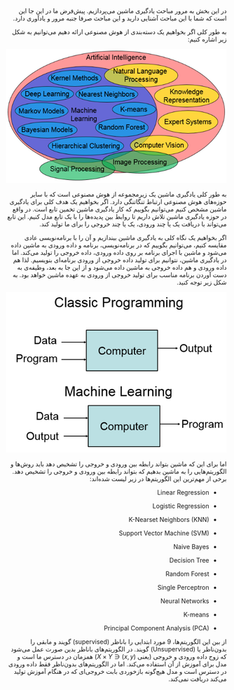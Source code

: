 <div dir="rtl" align='right'>

در این بخش به مرور مباحث یادگیری ماشین می‌پردازیم. پیش‌فرض ما در این جا این است که شما با این مباحث آشنایی دارید و این مباحث صرفا جنبه مرور و یادآوری دارد.

به طور کلی اگر بخواهیم یک دسته‌بندی از هوش مصنوعی ارائه دهیم می‌توانیم به شکل زیر اشاره کنیم:

![](AI_field.png)

به طور کلی یادگیری ماشین یک زیرمجموعه از هوش مصنوعی است که با سایر حوزه‌های هوش مصنوعی ارتباط تنگاتنگی دارد. اگر بخواهیم یک هدف کلی برای یادگیری ماشین مشخص کنیم می‌توانیم بگوییم که کار یادگیری ماشین تخمین تابع است. در واقع در حوزه یادگیری ماشین تلاش داریم تا روابط بین پدیده‌ها را با یک تابع مدل کنیم. این تابع می‌تواند با دریافت یک یا چند ورودی، یک یا چند خروجی را برای ما تولید کند.

اگر بخواهیم یک نگاه کلی به یادگیری ماشین بیندازیم و آن را با برنامه‌نویسی عادی مقایسه کنیم، می‌توانیم بگوییم که در برنامه‌نویسی، برنامه و داده ورودی به ماشین داده می‌شود و ماشین با اجرای برنامه بر روی داده ورودی، داده خروجی را تولید می‌کند. اما در یادگیری ماشین، نتوانیم برای تولید داده خروجی از ورودی برنامه‌ای بنویسیم. لذا هم داده ورودی و هم داده خروجی به ماشین داده می‌شود و از این جا به بعد، وظیفه‌ی به دست آوردن برنامه مناسب برای تولید خروجی از ورودی به عهده ماشین خواهد بود. به شکل زیر توجه کنید.

![](com.png)



اما برای این که ماشین بتواند رابطه بین ورودی و خروجی را تشخیص دهد باید روش‌ها و الگوریتم‌هایی را به ماشین بدهیم که بتواند رابطه بین ورودی و خروجی را تشخیص دهد. برخی از مهم‌ترین این الگوریتم‌ها در زیر لیست شده‌اند:

- Linear Regression

- Logistic Regression

- K-Nearset Neighbors (KNN)

- Support Vector Machine (SVM)

- Naive Bayes

- Decision Tree

- Random Forest

- Single Perceptron

- Neural Networks

- K-means

- Principal Component Analysis (PCA)


از بین این الگوریتم‌ها، 9 مورد ابتدایی را باناظر (supervised) گویند و مابقی را بدون‌ناظر یا (Unsupervised) گویند. در الگوریتم‌های باناظر بدین صورت عمل می‌شود که زوج داده ورودی و خروجی (یعنی ${(x,y) \in X \times Y}$) همزمان در دسترس ما است و مدل برای آموزش از آن استفاده می‌کند. اما در الگوریتم‌های بدون‌ناظر فقط داده ورودی در دسترس است و مدل هیچ‌گونه بازخوردی بابت خروجی‌ای که در هنگام آموزش تولید می‌کند دریافت نمی‌کند.

